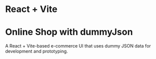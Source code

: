 # React + Vite
# Online Shop with dummyJson
A React + Vite-based e-commerce UI that uses dummy JSON data for development and prototyping.
